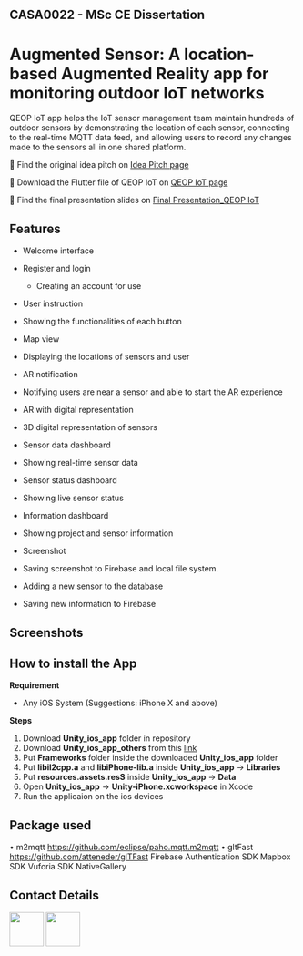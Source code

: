 ## CASA0022 - MSc CE Dissertation
# Augmented Sensor: A location-based Augmented Reality app for monitoring outdoor IoT networks

QEOP IoT app helps the IoT sensor management team maintain hundreds of outdoor sensors by demonstrating the location of each sensor, connecting to the real-time MQTT data feed, and allowing users to record any changes made to the sensors all in one shared platform.

🎨 Find the original idea pitch on [Idea Pitch page](https://github.com/VivianKuKu/CASA0015_Mobile-System_QEOP-IoT/tree/main/Idea%20Pitch)

🚀 Download the Flutter file of QEOP IoT on [QEOP IoT page](https://github.com/VivianKuKu/CASA0015_Mobile-System_QEOP-IoT/tree/main/QEOP%20IoT)

🦆 Find the final presentation slides on [Final Presentation_QEOP IoT](https://github.com/VivianKuKu/CASA0015_Mobile-System_QEOP-IoT/blob/main/Final%20Presentation_QEOP%20IoT.pdf)



## Features

- Welcome interface
- Register and login
  - Creating an account for use

-	User instruction
  - Showing the functionalities of each button
  
-	Map view
  - Displaying the locations of sensors and user

-	AR notification
  -	Notifying users are near a sensor and able to start the AR experience
  
-	AR with digital representation
  -	3D digital representation of sensors
  
-	Sensor data dashboard
  -	Showing real-time sensor data
-	Sensor status dashboard
  -	Showing live sensor status
-	Information dashboard
  -	Showing project and sensor information
-	Screenshot
  -	Saving screenshot to Firebase and local file system.
-	Adding a new sensor to the database
  -	Saving new information to Firebase


## Screenshots




## How to install the App
 
**Requirement**

- Any iOS System (Suggestions: iPhone X and above)


**Steps**
1. Download **Unity_ios_app** folder in repository
2. Download **Unity_ios_app_others** from this [link](https://drive.google.com/drive/folders/1TLBD_9sWFYAgYLjxcWNP1_Kc4d8Exv8x?usp=sharing)
3. Put **Frameworks** folder inside the downloaded **Unity_ios_app** folder
4. Put **libil2cpp.a** and **libiPhone-lib.a** inside **Unity_ios_app** -> **Libraries**
5. Put **resources.assets.resS** inside **Unity_ios_app** -> **Data**
6. Open **Unity_ios_app** -> **Unity-iPhone.xcworkspace** in Xcode
7. Run the applicaion on the ios devices



##  Package used
•	m2mqtt https://github.com/eclipse/paho.mqtt.m2mqtt
•	gltFast https://github.com/atteneder/glTFast
Firebase Authentication SDK
Mapbox SDK
Vuforia SDK
NativeGallery


##  Contact Details

<a href="https://twitter.com/v830108ku543"><img src="https://user-images.githubusercontent.com/35039342/55471524-8e24cb00-5627-11e9-9389-58f3d4419153.png" width="60"></a>
<a href="https://www.linkedin.com/in/vivianchinku/"><img src="https://user-images.githubusercontent.com/35039342/55471530-94b34280-5627-11e9-8c0e-6fe86a8406d6.png" width="60"></a>






